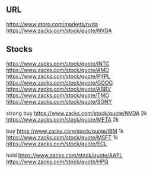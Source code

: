 ## URL
https://www.etoro.com/markets/nvda
https://www.zacks.com/stock/quote/NVDA


## Stocks
https://www.zacks.com/stock/quote/INTC
https://www.zacks.com/stock/quote/AMD
https://www.zacks.com/stock/quote/PYPL
https://www.zacks.com/stock/quote/GOOG
https://www.zacks.com/stock/quote/ABBV
https://www.zacks.com/stock/quote/TMO
https://www.zacks.com/stock/quote/SONY

strong buy
https://www.zacks.com/stock/quote/NVDA 2k
https://www.zacks.com/stock/quote/META 2k

buy
https://www.zacks.com/stock/quote/IBM  1k
https://www.zacks.com/stock/quote/MSFT 1k
https://www.zacks.com/stock/quote/ECL 

hold
https://www.zacks.com/stock/quote/AAPL 
https://www.zacks.com/stock/quote/HPQ 

